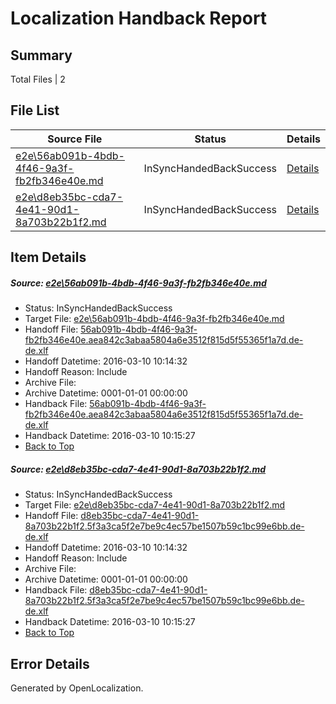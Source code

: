 # <a name='report-top'></a> Localization Handback Report

## Summary
 Total Files | 2

## File List
 Source File | Status | Details 
 ----------- | ------ | ------- 
 [e2e\56ab091b-4bdb-4f46-9a3f-fb2fb346e40e.md](https://github.com/OpenLocalizationTest/oltest/blob/3662a1916f6442c9e80f86cbc7b14081f499c55d/e2e/56ab091b-4bdb-4f46-9a3f-fb2fb346e40e.md) | InSyncHandedBackSuccess | [Details](#1e57e8677af1c0b75f0f496f4a0816a6397e9eec1)
 [e2e\d8eb35bc-cda7-4e41-90d1-8a703b22b1f2.md](https://github.com/OpenLocalizationTest/oltest/blob/3662a1916f6442c9e80f86cbc7b14081f499c55d/e2e/d8eb35bc-cda7-4e41-90d1-8a703b22b1f2.md) | InSyncHandedBackSuccess | [Details](#bc6645932ca66bcdd1a4bfb2d5924e25f8044a672)

## Item Details
##### <a name='1e57e8677af1c0b75f0f496f4a0816a6397e9eec1'></a> Source: [e2e\56ab091b-4bdb-4f46-9a3f-fb2fb346e40e.md](https://github.com/OpenLocalizationTest/oltest/blob/3662a1916f6442c9e80f86cbc7b14081f499c55d/e2e/56ab091b-4bdb-4f46-9a3f-fb2fb346e40e.md)
* Status: InSyncHandedBackSuccess
* Target File: [e2e\56ab091b-4bdb-4f46-9a3f-fb2fb346e40e.md](https://github.com/OpenLocalizationTestOrg/oltest.de-de/blob/4e8be4105b814c13dd09dd0b4bca5a2f88d7be79/e2e/56ab091b-4bdb-4f46-9a3f-fb2fb346e40e.md)
* Handoff File: [56ab091b-4bdb-4f46-9a3f-fb2fb346e40e.aea842c3abaa5804a6e3512f815d5f55365f1a7d.de-de.xlf](https://github.com/OpenLocalizationTestOrg/olhandoff/blob/ab80c501286d67971005dc6a29a9a8723b6b25a3/ol-handoff/OpenLocalizationTestOrg/oltest.de-de/xinjiang/high/56ab091b-4bdb-4f46-9a3f-fb2fb346e40e.aea842c3abaa5804a6e3512f815d5f55365f1a7d.de-de.xlf)
* Handoff Datetime: 2016-03-10 10:14:32
* Handoff Reason: Include
* Archive File: 
* Archive Datetime: 0001-01-01 00:00:00
* Handback File: [56ab091b-4bdb-4f46-9a3f-fb2fb346e40e.aea842c3abaa5804a6e3512f815d5f55365f1a7d.de-de.xlf](https://github.com/OpenLocalizationTestOrg/olhandback/blob/8982149c03d02718fae9c5a20fbb09adbab580c4/ol-handback/OpenLocalizationTestOrg/oltest.de-de/xinjiang/high/56ab091b-4bdb-4f46-9a3f-fb2fb346e40e.aea842c3abaa5804a6e3512f815d5f55365f1a7d.de-de.xlf)
* Handback Datetime: 2016-03-10 10:15:27
* [Back to Top](#report-top)

##### <a name='bc6645932ca66bcdd1a4bfb2d5924e25f8044a672'></a> Source: [e2e\d8eb35bc-cda7-4e41-90d1-8a703b22b1f2.md](https://github.com/OpenLocalizationTest/oltest/blob/3662a1916f6442c9e80f86cbc7b14081f499c55d/e2e/d8eb35bc-cda7-4e41-90d1-8a703b22b1f2.md)
* Status: InSyncHandedBackSuccess
* Target File: [e2e\d8eb35bc-cda7-4e41-90d1-8a703b22b1f2.md](https://github.com/OpenLocalizationTestOrg/oltest.de-de/blob/4e8be4105b814c13dd09dd0b4bca5a2f88d7be79/e2e/d8eb35bc-cda7-4e41-90d1-8a703b22b1f2.md)
* Handoff File: [d8eb35bc-cda7-4e41-90d1-8a703b22b1f2.5f3a3ca5f2e7be9c4ec57be1507b59c1bc99e6bb.de-de.xlf](https://github.com/OpenLocalizationTestOrg/olhandoff/blob/ab80c501286d67971005dc6a29a9a8723b6b25a3/ol-handoff/OpenLocalizationTestOrg/oltest.de-de/xinjiang/high/d8eb35bc-cda7-4e41-90d1-8a703b22b1f2.5f3a3ca5f2e7be9c4ec57be1507b59c1bc99e6bb.de-de.xlf)
* Handoff Datetime: 2016-03-10 10:14:32
* Handoff Reason: Include
* Archive File: 
* Archive Datetime: 0001-01-01 00:00:00
* Handback File: [d8eb35bc-cda7-4e41-90d1-8a703b22b1f2.5f3a3ca5f2e7be9c4ec57be1507b59c1bc99e6bb.de-de.xlf](https://github.com/OpenLocalizationTestOrg/olhandback/blob/8982149c03d02718fae9c5a20fbb09adbab580c4/ol-handback/OpenLocalizationTestOrg/oltest.de-de/xinjiang/high/d8eb35bc-cda7-4e41-90d1-8a703b22b1f2.5f3a3ca5f2e7be9c4ec57be1507b59c1bc99e6bb.de-de.xlf)
* Handback Datetime: 2016-03-10 10:15:27
* [Back to Top](#report-top)


## Error Details

Generated by OpenLocalization.

